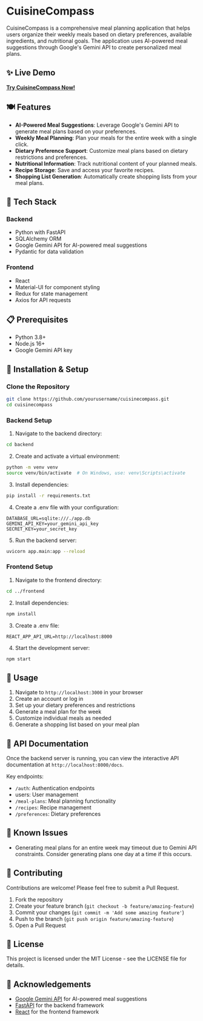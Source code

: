# CuisineCompass

CuisineCompass is a comprehensive meal planning application that helps users
organize their weekly meals based on dietary preferences, available ingredients,
and nutritional goals. The application uses AI-powered meal suggestions through
Google's Gemini API to create personalized meal plans.

## ✨ Live Demo

**[Try CuisineCompass Now!](https://cuisinecompass.vercel.app/)**

## 🍽️ Features

- **AI-Powered Meal Suggestions**: Leverage Google's Gemini API to generate meal
  plans based on your preferences.
- **Weekly Meal Planning**: Plan your meals for the entire week with a single
  click.
- **Dietary Preference Support**: Customize meal plans based on dietary
  restrictions and preferences.
- **Nutritional Information**: Track nutritional content of your planned meals.
- **Recipe Storage**: Save and access your favorite recipes.
- **Shopping List Generation**: Automatically create shopping lists from your
  meal plans.

## 🔧 Tech Stack

### Backend

- Python with FastAPI
- SQLAlchemy ORM
- Google Gemini API for AI-powered meal suggestions
- Pydantic for data validation

### Frontend

- React
- Material-UI for component styling
- Redux for state management
- Axios for API requests

## 📋 Prerequisites

- Python 3.8+
- Node.js 16+
- Google Gemini API key

## 🚀 Installation & Setup

### Clone the Repository

```bash
git clone https://github.com/yourusername/cuisinecompass.git
cd cuisinecompass
```

### Backend Setup

1. Navigate to the backend directory:

```bash
cd backend
```

2. Create and activate a virtual environment:

```bash
python -m venv venv
source venv/bin/activate  # On Windows, use: venv\Scripts\activate
```

3. Install dependencies:

```bash
pip install -r requirements.txt
```

4. Create a .env file with your configuration:

```
DATABASE_URL=sqlite:///./app.db
GEMINI_API_KEY=your_gemini_api_key
SECRET_KEY=your_secret_key
```

5. Run the backend server:

```bash
uvicorn app.main:app --reload
```

### Frontend Setup

1. Navigate to the frontend directory:

```bash
cd ../frontend
```

2. Install dependencies:

```bash
npm install
```

3. Create a .env file:

```
REACT_APP_API_URL=http://localhost:8000
```

4. Start the development server:

```bash
npm start
```

## 📱 Usage

1. Navigate to `http://localhost:3000` in your browser
2. Create an account or log in
3. Set up your dietary preferences and restrictions
4. Generate a meal plan for the week
5. Customize individual meals as needed
6. Generate a shopping list based on your meal plan

## 📝 API Documentation

Once the backend server is running, you can view the interactive API
documentation at `http://localhost:8000/docs`.

Key endpoints:

- `/auth`: Authentication endpoints
- users: User management
- `/meal-plans`: Meal planning functionality
- `/recipes`: Recipe management
- `/preferences`: Dietary preferences

## 🐛 Known Issues

- Generating meal plans for an entire week may timeout due to Gemini API
  constraints. Consider generating plans one day at a time if this occurs.

## 👥 Contributing

Contributions are welcome! Please feel free to submit a Pull Request.

1. Fork the repository
2. Create your feature branch (`git checkout -b feature/amazing-feature`)
3. Commit your changes (`git commit -m 'Add some amazing feature'`)
4. Push to the branch (`git push origin feature/amazing-feature`)
5. Open a Pull Request

## 📄 License

This project is licensed under the MIT License - see the LICENSE file for
details.

## 🙏 Acknowledgements

- [Google Gemini API](https://ai.google.dev/) for AI-powered meal suggestions
- [FastAPI](https://fastapi.tiangolo.com/) for the backend framework
- [React](https://reactjs.org/) for the frontend framework
